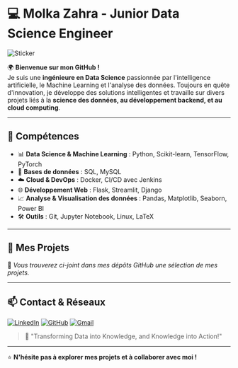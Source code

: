 # 💻 Molka Zahra - Junior Data Science Engineer 

![Sticker](https://media.giphy.com/media/l4FGBY9wQwNb3Jmru/giphy.gif)

🌍 **Bienvenue sur mon GitHub !**  
Je suis une **ingénieure en Data Science** passionnée par l'intelligence artificielle, le Machine Learning et l'analyse des données. Toujours en quête d'innovation, je développe des solutions intelligentes et travaille sur divers projets liés à la **science des données, au développement backend, et au cloud computing**.

---

## 🚀 **Compétences**
- 📊 **Data Science & Machine Learning** : Python, Scikit-learn, TensorFlow, PyTorch  
- 💾 **Bases de données** : SQL, MySQL  
- ☁️ **Cloud & DevOps** : Docker, CI/CD avec Jenkins  
- 🌐 **Développement Web** : Flask, Streamlit, Django  
- 📈 **Analyse & Visualisation des données** : Pandas, Matplotlib, Seaborn, Power BI  
- 🛠️ **Outils** : Git, Jupyter Notebook, Linux, LaTeX  

---

## 📌 **Mes Projets**
📂 *Vous trouverez ci-joint dans mes dépôts GitHub une sélection de mes projets.*  

---

## 📫 **Contact & Réseaux**
[![LinkedIn](https://img.shields.io/badge/LinkedIn-%230077B5.svg?&style=for-the-badge&logo=linkedin&logoColor=white)](https://www.linkedin.com/in/molka-zahra-9433472a0/)
[![GitHub](https://img.shields.io/badge/GitHub-100000?style=for-the-badge&logo=github&logoColor=white)](https://github.com/MolkaZahra)
[![Gmail](https://img.shields.io/badge/Gmail-D14836?style=for-the-badge&logo=gmail&logoColor=white)](molka.zahra@esprit.tn)


> 🚀 "Transforming Data into Knowledge, and Knowledge into Action!"

---

⭐️ **N'hésite pas à explorer mes projets et à collaborer avec moi !**  
